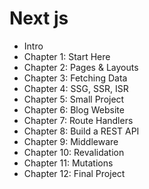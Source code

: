 # Next js
- Intro  
- Chapter 1: Start Here  
- Chapter 2: Pages & Layouts  
- Chapter 3: Fetching Data  
- Chapter 4: SSG, SSR, ISR  
- Chapter 5: Small Project  
- Chapter 6: Blog Website  
- Chapter 7: Route Handlers  
- Chapter 8: Build a REST API  
- Chapter 9: Middleware  
- Chapter 10: Revalidation  
- Chapter 11: Mutations  
- Chapter 12: Final Project  
